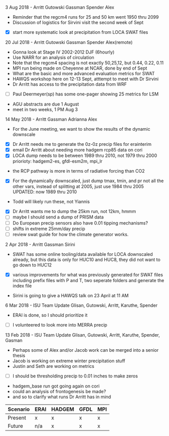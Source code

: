  3 Aug 2018 - Arritt Gutowski Gassman Spender Alex
  - Reminder that the regcm4 runs for 25 and 50 km went 1950 thru 2099
  - Discussion of logistics for Sirvini visit the second week of Sept
  - [x] start more systematic look at precipitation from LOCA SWAT files

20 Jul 2018 - Arritt Gutowski Gassman Spender Alex(remote)
  - Gonna look at Stage IV 2002-2012 DJF (6hourly)
  - Use NARR for an analysis of circulation
  - Note that the regcm4 spacing is not exactly 50,25,12, but 0.44, 0.22, 0.11
  - MPI run being made on Cheyenne at NCAR, done by end of Sept
  - What are the basic and more advanced evaluation metrics for SWAT
  - HAWQS workshop here on 12-13 Sept, atttempt to meet with Dr Sirvini
  - Dr Arritt has access to the precipitation data from WRF
  - [ ] Paul Deermeyer(sp) has some one-pager showing 25 metrics for LSM
  - AGU abstracts are due 1 August
  - meet in two weeks, 1 PM Aug 3

14 May 2018 - Arritt Gassman Adrianna Alex
  - For the June meeting, we want to show the results of the dynamic downscale
  - [x] Dr Arritt needs me to generate the 0z-0z precip files for erainterim
  - [x] email Dr Arritt about needing more hadgem rcp85 data on cori
  - [x] LOCA dump needs to be between 1989 thru 2010, not 1979 thru 2000
    priorioty: hadgem2-es, gfdl-esm2m, mpi_lr
  - the RCP pathway is more in terms of radiative forcing than CO2
  - [x] For the dynamically downscaled, just dump tmax, tmin, and pr not all
    the other vars, instead of splitting at 2005, just use 1984 thru 2005
    UPDATED: now 1989 thru 2010
  - Todd will likely run these, not Yiannis
  - [x] Dr Arritt wants me to dump the 25km run, not 12km, hmmm
  - [ ] maybe I should send a dump of PRISM data
  - [ ] Do European precip sensors also have 0.01 tipping mechanisms?
  - [ ] shifts in extreme 25mm/day precip
  - [ ] review swat guide for how the climate generator works.

 2 Apr 2018 - Arritt Gassman Sirini
  - SWAT has some online tooling/data available for LOCA downscaled already,
    but this data is only for HUC10 and HUC8, they did not want to go down to
    HUC12
  - [x] various improvements for what was previously generated for SWAT files
    including prefix files with P and T, two seperate folders and generate the
    index file
  - Sirini is going to give a HAWQS talk on 23 April at 11 AM

 6 Mar 2018 - ISU Team Update
  Glisan, Gutowski, Arritt, Karuthe, Spender
  - ERAI is done, so I should prioritize it
  - [ ] I volunteered to look more into MERRA precip

13 Feb 2018 - ISU Team Update
  Glisan, Gutowski, Arritt, Karuthe, Spender, Gasman
  - Perhaps some of Alex and/or Jacob work can be merged into a senior thesis
  - Jacob is working on extreme winter precipitation stuff
  - Justin and Seth are working on metrics
  - [ ] I should be thresholding precip to 0.01 inches to make zeros
  - hadgem_base run got going again on cori
  - could an analysis of frontogenesis be made?
  - and so to clarify what runs Dr Arritt has in mind

Scenario | ERAI | HADGEM | GFDL | MPI
---- | --- | --- | --- | ---
Present | x | x | x | x
Future | n/a | x | x | x